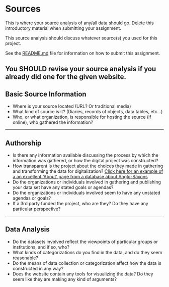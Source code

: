 # Sources

This is where your source analysis of any/all data should go. Delete this introductory material when submitting your assignment.

This source analysis should discuss whatever source(s) you used for this project.

See the [README.md](../README.md) file for information on how to submit this assignment.

**You SHOULD revise your source analysis if you already did one for the given website.**
---

## Basic Source Information

* Where is your source located (URL? Or traditional media)
* What kind of source is it? (Diaries, records of objects, data tables, etc...)
* Who, or what organization, is responsible for hosting the source (if online), who gathered the information?

---

## Authorship

* Is there any information available discussing the process by which the information was gathered, or how the digital project was constructed?
* How transparent is the project about the choices they made in gathering and transforming the data for digitalization? [Click here for an example of a an excellent 'About' page from a database about Anglo-Saxons](http://www.pase.ac.uk/about/index.html)
* Do the organizations or individuals involved in gathering and publishing your data set have any stated goals or agendas?
* Do the organizations or individuals involved seem to have any unstated agendas or goals?
* If a 3rd party funded the project, who are they? Do they have any particular perspective?

---

## Data Analysis

* Do the datasets involved reflect the viewpoints of particular groups or institutions, and if so, who?
* What kinds of categorizations do you find in the data, and do they seem reasonable?
* Do the means of data collection or categorization affect how the data is constructed in any way?
* Does the website contain any tools for visualizing the data? Do they seem like they are making any kind of arguments?
